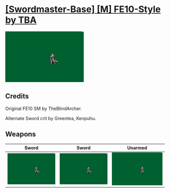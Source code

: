 # [\[Swordmaster-Base\] \[M\] FE10-Style by TBA](./)

<img src="./1.%20Sword/Sword_000.png" alt="[Swordmaster-Base] [M] FE10-Style by TBA standing" />

## Credits

Original FE10 SM by TheBlindArcher.

Alternate Sword crit by Greentea, Kenpuhu.

## Weapons


|Sword |Sword |Unarmed |
|  :---: | :---: | :---: |
| <img alt="Sword animation" src="./1.%20Sword/Sword.gif" /> | <img alt="Sword animation" src="./1.%20Sword%20(Alt%20Crit)/Sword.gif" /> | <img alt="Unarmed animation" src="./8.%20Unarmed/Unarmed.gif" /> |
